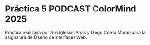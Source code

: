 # Práctica 5 PODCAST ColorMind 2025

Práctica realizada por Ana Iglesias Arias y Diego Coello Morán para la asignatura de Diseño de Interfaces Web. 